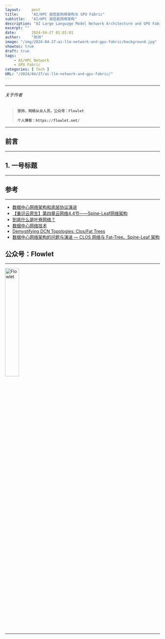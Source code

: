 ```yaml
---
layout:     post
title:      "AI/HPC 高性能网络架构与 GPU Fabric"
subtitle:   "AI/HPC 高性能网络架构"
description: "AI Large Language Model Network Architecture and GPU Fabirc"
excerpt: ""
date:       2024-04-27 01:01:01
author:     "张帅"
image: "/img/2024-04-27-ai-llm-network-and-gpu-fabric/background.jpg"
showtoc: true
draft: true
tags:
    - AI/HPC Network
    - GPU Fabric
categories: [ Tech ]
URL: "/2024/04/27/ai-llm-network-and-gpu-fabric/"
---
```


- - -
###### 关于作者
> 
> **`张帅，网络从业人员，公众号：Flowlet`**
> 
> **`个人博客：https://flowlet.net/`**
- - -

## 前言
- - -

## 1. 一号标题
- - -


## 参考
- - -
* [数据中心网络架构和底层协议演进](https://www.usenix.org/conference/nsdi23/presentation/bansal)
* [【重识云原生】第四章云网络4.4节——Spine-Leaf网络架构](https://mdnice.com/writing/d1e0393e604a47329b5a8dde0de5e659)
* [到底什么是叶脊网络？](http://www.xzclass.com/?p=295)
* [数据中心网络技术](http://www.xzclass.com/?p=295)
* [Demystifying DCN Topologies: Clos/Fat Trees](https://packetpushers.net/blog/demystifying-dcn-topologies-clos-fat-trees-part1/)
* [数据中心网络架构的问题与演进 — CLOS 网络与 Fat-Tree、Spine-Leaf 架构](https://www.cnblogs.com/jmilkfan-fanguiju/p/11825042.html)


## 公众号：Flowlet
- - -

<img src="/img/qrcode_flowlet.jpg" width = 30% height = 30% alt="Flowlet" align=center/>

- - -